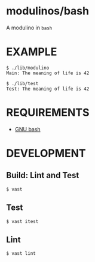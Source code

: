 # modulinos/bash

A modulino in `bash`

# EXAMPLE

```console
$ ./lib/modulino
Main: The meaning of life is 42

$ ./lib/test
Test: The meaning of life is 42
```

# REQUIREMENTS

* [GNU bash](https://www.gnu.org/software/bash/)

# DEVELOPMENT

## Build: Lint and Test

```console
$ vast
```

## Test

```console
$ vast itest
```

## Lint

```console
$ vast lint
```
